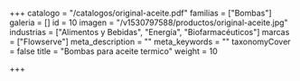 +++
catalogo = "/catalogos/original-aceite.pdf"
familias = ["Bombas"]
galeria = []
id = 10
imagen = "/v1530797588/productos/original-aceite.jpg"
industrias = ["Alimentos y Bebidas", "Energía", "Biofarmacéuticos"]
marcas = ["Flowserve"]
meta_description = ""
meta_keywords = ""
taxonomyCover = false
title = "Bombas para aceite termico"
weight = 10

+++
